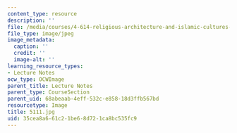 ```yaml
---
content_type: resource
description: ''
file: /media/courses/4-614-religious-architecture-and-islamic-cultures-fall-2002/35cea8a661c21be68d721ca8bc535fc9_5111.jpg
file_type: image/jpeg
image_metadata:
  caption: ''
  credit: ''
  image-alt: ''
learning_resource_types:
- Lecture Notes
ocw_type: OCWImage
parent_title: Lecture Notes
parent_type: CourseSection
parent_uid: 68abeaab-4eff-532c-e858-18d3ffb567bd
resourcetype: Image
title: 5111.jpg
uid: 35cea8a6-61c2-1be6-8d72-1ca8bc535fc9
---
```

